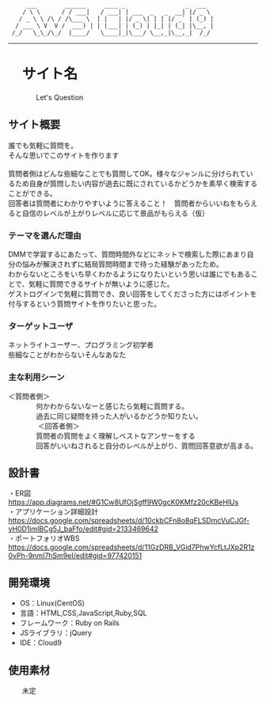          ___        ______     ____ _                 _  ___  
        / \ \      / / ___|   / ___| | ___  _   _  __| |/ _ \ 
       / _ \ \ /\ / /\___ \  | |   | |/ _ \| | | |/ _` | (_) |
      / ___ \ V  V /  ___) | | |___| | (_) | |_| | (_| |\__, |
     /_/   \_\_/\_/  |____/   \____|_|\___/ \__,_|\__,_|  /_/ 
 ----------------------------------------------------------------- 
# 　サイト名
　　　　Let's Question
## サイト概要
誰でも気軽に質問を。<br>
そんな思いでこのサイトを作ります<br>
<br>
質問者側はどんな些細なことでも質問してOK。様々なジャンルに分けられているため自身が質問したい内容が過去に既にされているかどうかを素早く検索することができる。<br>
回答者は質問者にわかりやすいように答えること！　質問者からいいねをもらえると自信のレベルが上がりレベルに応じて景品がもらえる（仮）

### テーマを選んだ理由
DMMで学習するにあたって、質問時間外などにネットで検索した際にあまり自分の悩みが解決されずに結局質問時間まで待った経験があったため。<br>
わからないところをいち早くわかるようになりたいという思いは誰にでもあることで、気軽に質問できるサイトが無いように感じた。<br>
ゲストログインで気軽に質問でき、良い回答をしてくださった方にはポイントを付与するという質問サイトを作りたいと思った。


### ターゲットユーザ
ネットライトユーザー、プログラミング初学者<br>
些細なことがわからないそんなあなた

### 主な利用シーン
＜質問者側＞<br>
　　　　何かわからないなーと感じたら気軽に質問する。<br>
　　　　過去に同じ疑問を持った人がいるかどうか知りたい。<br>
　　　　
＜回答者側＞<br>
　　　　質問者の質問をよく理解しベストなアンサーをする<br>
　　　　回答がいいねされると自分のレベルが上がり、質問回答意欲が高まる。<br>

## 設計書
・ER図　　https://app.diagrams.net/#G1Cw8UfOjSgff9W0gcK0KMfz20cKBeHlUs<br>
・アプリケーション詳細設計　　https://docs.google.com/spreadsheets/d/10ckbCFn8o8qFLSDmcVuCJGf-vH0D1imlBCg5J_baFfo/edit#gid=2133469642<br>
・ポートフォリオWBS 　　https://docs.google.com/spreadsheets/d/11GzDRB_VGid7PhwYcfLtJXp2R1z0vPh-9nmI7hSm9eI/edit#gid=977420151<br>

## 開発環境
- OS：Linux(CentOS)
- 言語：HTML,CSS,JavaScript,Ruby,SQL
- フレームワーク：Ruby on Rails
- JSライブラリ：jQuery
- IDE：Cloud9

## 使用素材
　　未定